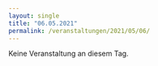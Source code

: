 ```yaml
---
layout: single
title: "06.05.2021"
permalink: /veranstaltungen/2021/05/06/
---
```


Keine Veranstaltung an diesem Tag.
